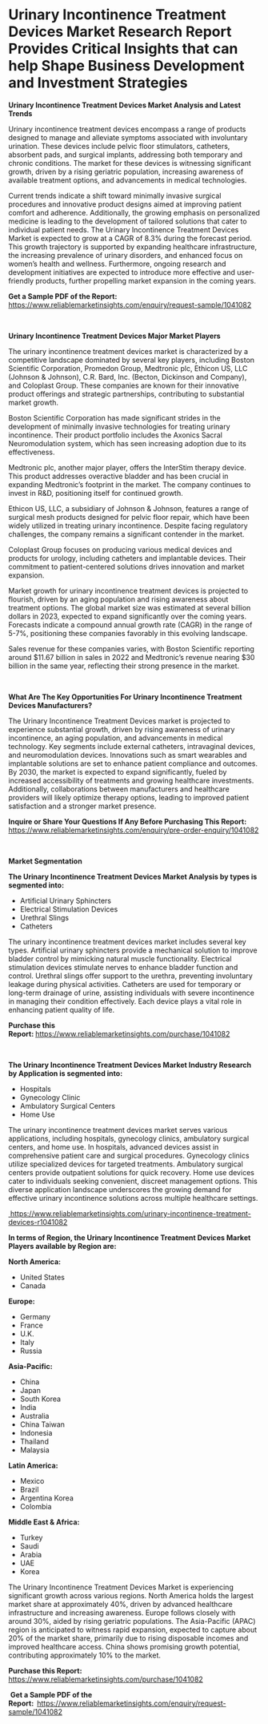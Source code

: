 <p><h1>Urinary Incontinence Treatment Devices Market Research Report Provides Critical Insights that can help Shape Business Development and Investment Strategies</h1></p><p><strong>Urinary Incontinence Treatment Devices Market Analysis and Latest Trends</strong></p>
<p><p>Urinary incontinence treatment devices encompass a range of products designed to manage and alleviate symptoms associated with involuntary urination. These devices include pelvic floor stimulators, catheters, absorbent pads, and surgical implants, addressing both temporary and chronic conditions. The market for these devices is witnessing significant growth, driven by a rising geriatric population, increasing awareness of available treatment options, and advancements in medical technologies.</p><p>Current trends indicate a shift toward minimally invasive surgical procedures and innovative product designs aimed at improving patient comfort and adherence. Additionally, the growing emphasis on personalized medicine is leading to the development of tailored solutions that cater to individual patient needs. The Urinary Incontinence Treatment Devices Market is expected to grow at a CAGR of 8.3% during the forecast period. This growth trajectory is supported by expanding healthcare infrastructure, the increasing prevalence of urinary disorders, and enhanced focus on women’s health and wellness. Furthermore, ongoing research and development initiatives are expected to introduce more effective and user-friendly products, further propelling market expansion in the coming years.</p></p>
<p><strong>Get a Sample PDF of the Report:&nbsp;</strong> <a href="https://www.reliablemarketinsights.com/enquiry/request-sample/1041082?utm_campaign=2240&utm_medium=2&utm_source=Github&utm_content=ia&utm_term=13042025&utm_id=urinary-incontinence-treatment-devices">https://www.reliablemarketinsights.com/enquiry/request-sample/1041082</a></p>
<p>&nbsp;</p>
<p><strong>Urinary Incontinence Treatment Devices Major Market Players</strong></p>
<p><p>The urinary incontinence treatment devices market is characterized by a competitive landscape dominated by several key players, including Boston Scientific Corporation, Promedon Group, Medtronic plc, Ethicon US, LLC (Johnson & Johnson), C.R. Bard, Inc. (Becton, Dickinson and Company), and Coloplast Group. These companies are known for their innovative product offerings and strategic partnerships, contributing to substantial market growth.</p><p>Boston Scientific Corporation has made significant strides in the development of minimally invasive technologies for treating urinary incontinence. Their product portfolio includes the Axonics Sacral Neuromodulation system, which has seen increasing adoption due to its effectiveness.</p><p>Medtronic plc, another major player, offers the InterStim therapy device. This product addresses overactive bladder and has been crucial in expanding Medtronic’s footprint in the market. The company continues to invest in R&D, positioning itself for continued growth.</p><p>Ethicon US, LLC, a subsidiary of Johnson & Johnson, features a range of surgical mesh products designed for pelvic floor repair, which have been widely utilized in treating urinary incontinence. Despite facing regulatory challenges, the company remains a significant contender in the market.</p><p>Coloplast Group focuses on producing various medical devices and products for urology, including catheters and implantable devices. Their commitment to patient-centered solutions drives innovation and market expansion.</p><p>Market growth for urinary incontinence treatment devices is projected to flourish, driven by an aging population and rising awareness about treatment options. The global market size was estimated at several billion dollars in 2023, expected to expand significantly over the coming years. Forecasts indicate a compound annual growth rate (CAGR) in the range of 5-7%, positioning these companies favorably in this evolving landscape.</p><p>Sales revenue for these companies varies, with Boston Scientific reporting around $11.67 billion in sales in 2022 and Medtronic’s revenue nearing $30 billion in the same year, reflecting their strong presence in the market.</p></p>
<p>&nbsp;</p>
<p><strong>What Are The Key Opportunities For Urinary Incontinence Treatment Devices Manufacturers?</strong></p>
<p><p>The Urinary Incontinence Treatment Devices market is projected to experience substantial growth, driven by rising awareness of urinary incontinence, an aging population, and advancements in medical technology. Key segments include external catheters, intravaginal devices, and neuromodulation devices. Innovations such as smart wearables and implantable solutions are set to enhance patient compliance and outcomes. By 2030, the market is expected to expand significantly, fueled by increased accessibility of treatments and growing healthcare investments. Additionally, collaborations between manufacturers and healthcare providers will likely optimize therapy options, leading to improved patient satisfaction and a stronger market presence.</p></p>
<p><strong>Inquire or Share Your Questions If Any Before Purchasing This Report:</strong> <a href="https://www.reliablemarketinsights.com/enquiry/pre-order-enquiry/1041082?utm_campaign=2240&utm_medium=2&utm_source=Github&utm_content=ia&utm_term=13042025&utm_id=urinary-incontinence-treatment-devices">https://www.reliablemarketinsights.com/enquiry/pre-order-enquiry/1041082</a></p>
<p>&nbsp;</p>
<p><strong>Market Segmentation</strong></p>
<p><strong>The Urinary Incontinence Treatment Devices Market Analysis by types is segmented into:</strong></p>
<p><ul><li>Artificial Urinary Sphincters</li><li>Electrical Stimulation Devices</li><li>Urethral Slings</li><li>Catheters</li></ul></p>
<p><p>The urinary incontinence treatment devices market includes several key types. Artificial urinary sphincters provide a mechanical solution to improve bladder control by mimicking natural muscle functionality. Electrical stimulation devices stimulate nerves to enhance bladder function and control. Urethral slings offer support to the urethra, preventing involuntary leakage during physical activities. Catheters are used for temporary or long-term drainage of urine, assisting individuals with severe incontinence in managing their condition effectively. Each device plays a vital role in enhancing patient quality of life.</p></p>
<p><strong>Purchase this Report:&nbsp;</strong><a href="https://www.reliablemarketinsights.com/purchase/1041082?utm_campaign=2240&utm_medium=2&utm_source=Github&utm_content=ia&utm_term=13042025&utm_id=urinary-incontinence-treatment-devices">https://www.reliablemarketinsights.com/purchase/1041082</a></p>
<p>&nbsp;</p>
<p><strong>The Urinary Incontinence Treatment Devices Market Industry Research by Application is segmented into:</strong></p>
<p><ul><li>Hospitals</li><li>Gynecology Clinic</li><li>Ambulatory Surgical Centers</li><li>Home Use</li></ul></p>
<p><p>The urinary incontinence treatment devices market serves various applications, including hospitals, gynecology clinics, ambulatory surgical centers, and home use. In hospitals, advanced devices assist in comprehensive patient care and surgical procedures. Gynecology clinics utilize specialized devices for targeted treatments. Ambulatory surgical centers provide outpatient solutions for quick recovery. Home use devices cater to individuals seeking convenient, discreet management options. This diverse application landscape underscores the growing demand for effective urinary incontinence solutions across multiple healthcare settings.</p></p>
<p><a href="https://www.reliablemarketinsights.com/urinary-incontinence-treatment-devices-r1041082?utm_campaign=2240&utm_medium=2&utm_source=Github&utm_content=ia&utm_term=13042025&utm_id=urinary-incontinence-treatment-devices">&nbsp;https://www.reliablemarketinsights.com/urinary-incontinence-treatment-devices-r1041082</a></p>
<p><strong>In terms of Region, the Urinary Incontinence Treatment Devices Market Players available by Region are:</strong></p>
<p>
    <p> <strong> North America: </strong>
        <ul>
            <li>United States</li>
            <li>Canada</li>
        </ul>
        </p> 
    <p> <strong> Europe: </strong>
        <ul>
            <li>Germany</li>
            <li>France</li>
            <li>U.K.</li>
            <li>Italy</li>
            <li>Russia</li>
        </ul>
        </p> 
    <p> <strong> Asia-Pacific: </strong>
        <ul>
            <li>China</li>
            <li>Japan</li>
            <li>South Korea</li>
            <li>India</li>
            <li>Australia</li>
            <li>China Taiwan</li>
            <li>Indonesia</li>
            <li>Thailand</li>
            <li>Malaysia</li>
        </ul>
        </p> 
    <p> <strong> Latin America: </strong>
        <ul>
            <li>Mexico</li>
            <li>Brazil</li>
            <li>Argentina Korea</li>
            <li>Colombia</li>
        </ul>
        </p> 
    <p> <strong> Middle East & Africa: </strong>
        <ul>
            <li>Turkey</li>
            <li>Saudi</li>
            <li>Arabia</li>
            <li>UAE</li>
            <li>Korea</li>
        </ul>
    </p>
    </p>
<p><p>The Urinary Incontinence Treatment Devices Market is experiencing significant growth across various regions. North America holds the largest market share at approximately 40%, driven by advanced healthcare infrastructure and increasing awareness. Europe follows closely with around 30%, aided by rising geriatric populations. The Asia-Pacific (APAC) region is anticipated to witness rapid expansion, expected to capture about 20% of the market share, primarily due to rising disposable incomes and improved healthcare access. China shows promising growth potential, contributing approximately 10% to the market.</p></p>
<p><strong>Purchase this Report: </strong><a href="https://www.reliablemarketinsights.com/purchase/1041082?utm_campaign=2240&utm_medium=2&utm_source=Github&utm_content=ia&utm_term=13042025&utm_id=urinary-incontinence-treatment-devices">https://www.reliablemarketinsights.com/purchase/1041082</a></p>
<p>&nbsp;<strong>Get a Sample PDF of the Report:&nbsp;&nbsp;</strong><a href="https://www.reliablemarketinsights.com/enquiry/request-sample/1041082?utm_campaign=2240&utm_medium=2&utm_source=Github&utm_content=ia&utm_term=13042025&utm_id=urinary-incontinence-treatment-devices">https://www.reliablemarketinsights.com/enquiry/request-sample/1041082</a></p>
<p><strong></strong></p>
<p><p></p><p></p><p></p></p>